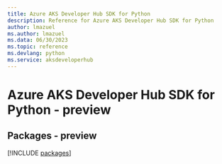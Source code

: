 ```yaml
---
title: Azure AKS Developer Hub SDK for Python
description: Reference for Azure AKS Developer Hub SDK for Python
author: lmazuel
ms.author: lmazuel
ms.data: 06/30/2023
ms.topic: reference
ms.devlang: python
ms.service: aksdeveloperhub
---
```

# Azure AKS Developer Hub SDK for Python - preview
## Packages - preview
[!INCLUDE [packages](aks-developer-hub-index.md)]